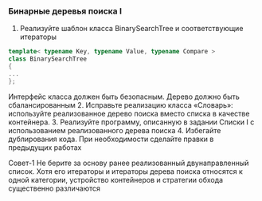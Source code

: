 ### Бинарные деревья поиска I
1. Реализуйте шаблон класса BinarySearchTree и соответствующие итераторы
```cpp
template< typename Key, typename Value, typename Compare >
class BinarySearchTree
{
...
};
```
Интерфейс класса должен быть безопасным. Дерево должно быть сбалансированным
2. Исправьте реализацию класса «Словарь»: используйте реализованное дерево поиска вместо списка
в качестве контейнера.
3. Реализуйте программу, описанную в задании Списки I с использованием реализованного дерева
поиска
4. Избегайте дублирования кода. При необходимости сделайте правки в предыдущих работах
   
Совет-1 Не берите за основу ранее реализованный двунаправленный список. Хотя его итераторы и итераторы
дерева поиска относятся к одной категории, устройство контейнеров и стратегии обхода существенно
различаются
